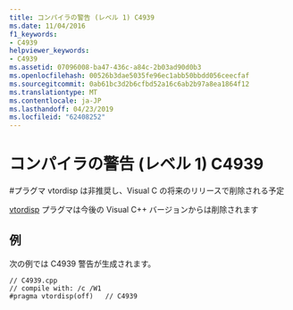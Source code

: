 ```yaml
---
title: コンパイラの警告 (レベル 1) C4939
ms.date: 11/04/2016
f1_keywords:
- C4939
helpviewer_keywords:
- C4939
ms.assetid: 07096008-ba47-436c-a84c-2b03ad90d0b3
ms.openlocfilehash: 00526b3dae5035fe96ec1abb50bbdd056ceecfaf
ms.sourcegitcommit: 0ab61bc3d2b6cfbd52a16c6ab2b97a8ea1864f12
ms.translationtype: MT
ms.contentlocale: ja-JP
ms.lasthandoff: 04/23/2019
ms.locfileid: "62408252"
---
```

# <a name="compiler-warning-level-1-c4939"></a>コンパイラの警告 (レベル 1) C4939

\#プラグマ vtordisp は非推奨し、Visual C の将来のリリースで削除される予定

[vtordisp](../../preprocessor/vtordisp.md) プラグマは今後の Visual C++ バージョンからは削除されます

## <a name="example"></a>例

次の例では C4939 警告が生成されます。

```
// C4939.cpp
// compile with: /c /W1
#pragma vtordisp(off)   // C4939
```